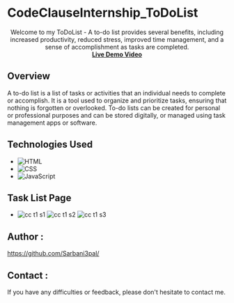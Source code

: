# CodeClauseInternship_ToDoList
<p align ="center">Welcome to my ToDoList -  A to-do list  provides several benefits, including increased productivity, reduced stress, improved time management, and a sense of accomplishment as tasks are completed.
<br>
 <strong> <a href="https://www.linkedin.com/posts/sarbani-pal-219454211_webdevelopment-taskcompleted-codeclause-activity-7101323091779158016-wCye?utm_source=share&utm_medium=member_desktop">Live Demo Video</a></strong>
  
## Overview

A to-do list is a list of tasks or activities that an individual needs to complete or accomplish. It is a tool used to organize and prioritize tasks, ensuring that nothing is forgotten or overlooked. To-do lists can be created for personal or professional purposes and can be stored digitally, or managed using task management apps or software.

## Technologies Used
- ![HTML](https://img.shields.io/badge/HTML-Code-orange?style=flat-square&logo=html5)
- ![CSS](https://img.shields.io/badge/CSS-Styles-blue?style=flat-square&logo=css3)
- ![JavaScript](https://img.shields.io/badge/JavaScript-Logic-yellow?style=flat-square&logo=javascript)

## Task List Page 

- ![cc  t1 s1 ](https://github.com/Sarbani3pal/CodeClauseInternship_ToDoList/assets/106859451/f46e1cc7-634e-49f6-bde8-14dd00a4b534)
![cc t1 s2](https://github.com/Sarbani3pal/CodeClauseInternship_ToDoList/assets/106859451/38e5980d-746b-4daf-a76e-f6e9309faefb)
![cc t1 s3](https://github.com/Sarbani3pal/CodeClauseInternship_ToDoList/assets/106859451/a44f7ef7-c428-4e75-8054-1962b4e97b7e)

## Author :

https://github.com/Sarbani3pal/

## Contact :

If you have any difficulties or feedback, please don't hesitate to contact me. 

